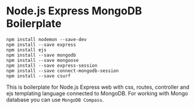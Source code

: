 # Node.js Express MongoDB Boilerplate

```
npm install nodemon --save-dev
npm install --save express
npm install ejs
npm install --save mongodb
npm install --save mongoose
npm install --save express-session
npm install --save connect-mongodb-session
npm install --save csurf
```

This is boilerplate for Node.js Express web with css, routes, controller and ejs templating language connected to MongoDB. For working with Mongo database you can use `MongoDB Compass`.